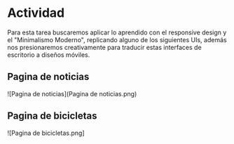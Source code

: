 # Actividad

Para esta tarea buscaremos aplicar lo aprendido con el responsive design y el "Minimalismo Moderno", replicando alguno de los siguientes UIs, además nos presionaremos creativamente
para traducir estas interfaces de escritorio a diseños móviles.


## Pagina de noticias

![Pagina de noticias](Pagina de noticias.png)

## Pagina de bicicletas

![Pagina de bicicletas.png]
